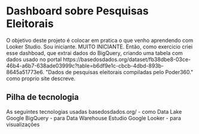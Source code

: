 <h1>Dashboard sobre Pesquisas Eleitorais</h1>
O objetivo deste projeto é colocar em pratica o que venho aprendendo com Looker Studio. Sou iniciante. MUITO INICIANTE. Então, como exercicio criei esse dashboad, que extrai dados do BigQuery, criando uma tabela com dados usado no portal https://basedosdados.org/dataset/fb38dbe8-03ce-46b4-a6b7-638ade03999c?table=b6df9e1c-cbcb-4dbd-893b-8645a51773e6. "Dados de pesquisas eleitorais compiladas pelo Poder360." como proprio site descreve.

<h2>Pilha de tecnologia</h2>
As seguintes tecnologias usadas
basedosdados.org/ - como Data Lake
Google BigQuery - para Data Warehouse
Estudio Google Looker - para visualizações
